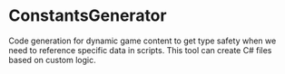# ConstantsGenerator
Code generation for dynamic game content to get type safety when we need to reference specific data in scripts. This tool can create C# files based on custom logic.
